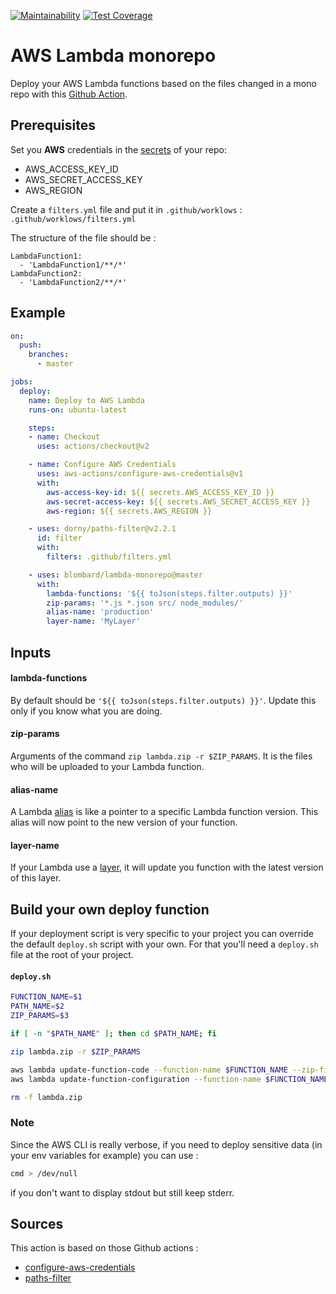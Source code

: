 [![Maintainability](https://api.codeclimate.com/v1/badges/a76164161fd8916e0dd4/maintainability)](https://codeclimate.com/github/blombard/lambda-monorepo/maintainability) [![Test Coverage](https://api.codeclimate.com/v1/badges/a76164161fd8916e0dd4/test_coverage)](https://codeclimate.com/github/blombard/lambda-monorepo/test_coverage)

# AWS Lambda monorepo

Deploy your AWS Lambda functions based on the files changed in a mono repo with this [Github Action](https://github.com/features/actions).

## Prerequisites
Set you <b>AWS</b> credentials in the [secrets](https://docs.github.com/en/actions/configuring-and-managing-workflows/creating-and-storing-encrypted-secrets) of your repo:
- AWS_ACCESS_KEY_ID
- AWS_SECRET_ACCESS_KEY
- AWS_REGION

Create a `filters.yml` file and put it in `.github/worklows` : `.github/worklows/filters.yml`

The structure of the file should be :
```
LambdaFunction1:
  - 'LambdaFunction1/**/*'
LambdaFunction2:
  - 'LambdaFunction2/**/*'
```

## Example

```yml
on:
  push:
    branches:
      - master

jobs:
  deploy:
    name: Deploy to AWS Lambda
    runs-on: ubuntu-latest

    steps:
    - name: Checkout
      uses: actions/checkout@v2

    - name: Configure AWS Credentials
      uses: aws-actions/configure-aws-credentials@v1
      with:
        aws-access-key-id: ${{ secrets.AWS_ACCESS_KEY_ID }}
        aws-secret-access-key: ${{ secrets.AWS_SECRET_ACCESS_KEY }}
        aws-region: ${{ secrets.AWS_REGION }}

    - uses: dorny/paths-filter@v2.2.1
      id: filter
      with:
        filters: .github/filters.yml

    - uses: blombard/lambda-monorepo@master
      with:
        lambda-functions: '${{ toJson(steps.filter.outputs) }}'
        zip-params: '*.js *.json src/ node_modules/'
        alias-name: 'production'
        layer-name: 'MyLayer'
```

## Inputs
#### lambda-functions
By default should be `'${{ toJson(steps.filter.outputs) }}'`. Update this only if you know what you are doing.

#### zip-params
Arguments of the command `zip lambda.zip -r $ZIP_PARAMS`.
It is the files who will be uploaded to your Lambda function.

#### alias-name
A Lambda [alias](https://docs.aws.amazon.com/lambda/latest/dg/configuration-aliases.html) is like a pointer to a specific Lambda function version. This alias will now point to the new version of your function.

#### layer-name
If your Lambda use a [layer](https://docs.aws.amazon.com/lambda/latest/dg/configuration-layers.html), it will update you function with the latest version of this layer.

## Build your own deploy function

If your deployment script is very specific to your project you can override the default `deploy.sh` script with your own.
For that you'll need a `deploy.sh` file at the root of your project.

#### **`deploy.sh`**
```bash
FUNCTION_NAME=$1
PATH_NAME=$2
ZIP_PARAMS=$3

if [ -n "$PATH_NAME" ]; then cd $PATH_NAME; fi

zip lambda.zip -r $ZIP_PARAMS

aws lambda update-function-code --function-name $FUNCTION_NAME --zip-file fileb://lambda.zip
aws lambda update-function-configuration --function-name $FUNCTION_NAME --environment Variables="{`cat .env | xargs | sed 's/ /,/g'`}"

rm -f lambda.zip
```

### Note

Since the AWS CLI is really verbose, if you need to deploy sensitive data (in your env variables for example) you can use :
```bash
cmd > /dev/null
```
if you don't want to display stdout but still keep stderr.

## Sources

This action is based on those Github actions :
- [configure-aws-credentials](https://github.com/aws-actions/configure-aws-credentials)
- [paths-filter](https://github.com/dorny/paths-filter)